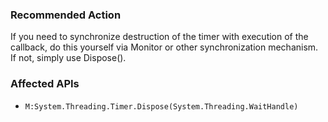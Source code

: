 ### Recommended Action
If you need to synchronize destruction of the timer with execution of the callback, do this yourself via Monitor or other synchronization mechanism.  If not, simply use Dispose().

### Affected APIs
* `M:System.Threading.Timer.Dispose(System.Threading.WaitHandle)`
